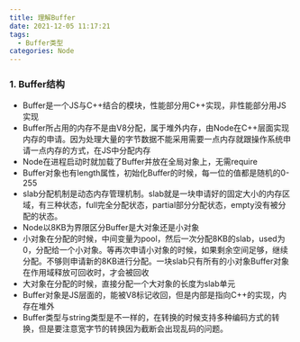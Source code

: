 ```yaml
---
title: 理解Buffer
date: 2021-12-05 11:17:21
tags: 
  - Buffer类型
categories: Node
---
```

### 1. Buffer结构
- Buffer是一个JS与C++结合的模块，性能部分用C++实现，非性能部分用JS实现
- Buffer所占用的内存不是由V8分配，属于堆外内存，由Node在C++层面实现内存的申请。因为处理大量的字节数据不能采用需要一点内存就跟操作系统申请一点内存的方式，在JS中分配内存
- Node在进程启动时就加载了Buffer并放在全局对象上，无需require
- Buffer对象也有length属性，初始化Buffer的时候，每一位的值都是随机的0-255
- slab分配机制是动态内存管理机制。slab就是一块申请好的固定大小的内存区域，有三种状态，full完全分配状态，partial部分分配状态，empty没有被分配的状态。
- Node以8KB为界限区分Buffer是大对象还是小对象
- 小对象在分配的时候，中间变量为pool，然后一次分配8KB的slab，used为0，分配给一个小对象。等再次申请小对象的时候，如果剩余空间足够，继续分配。不够则申请新的8KB进行分配。一块slab只有所有的小对象Buffer对象在作用域释放可回收时，才会被回收
- 大对象在分配的时候，直接分配一个大对象的长度为slab单元
- Buffer对象是JS层面的，能被V8标记收回，但是内部是指向C++的实现，内存在堆外
- Buffer类型与string类型是不一样的，在转换的时候支持多种编码方式的转换，但是要注意宽字节的转换因为截断会出现乱码的问题。
